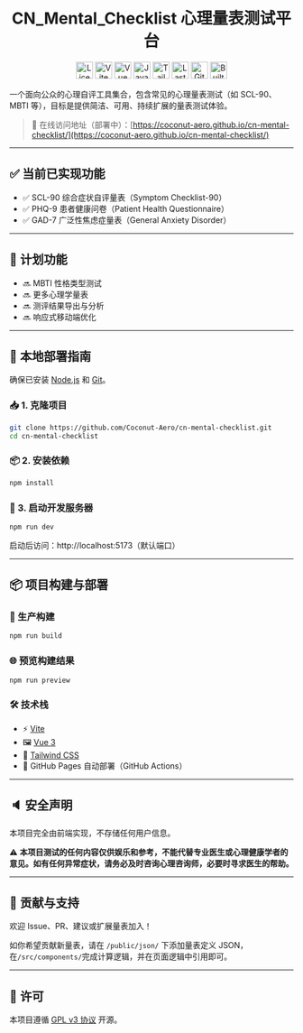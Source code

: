 <h1 align="center"> CN_Mental_Checklist 心理量表测试平台 </h1>

<p align="center">
  <!-- License -->
  <img src="https://img.shields.io/github/license/Coconut-Aero/cn-mental-checklist?style=for-the-badge&logo=github" alt="License" height="30px">
  
  <!-- 技术栈 -->
  <img src="https://img.shields.io/badge/Vite-646CFF?logo=vite&logoColor=white&style=for-the-badge" alt="Vite" height="30px">
  <img src="https://img.shields.io/badge/Vue-3.x-42b883?logo=vue.js&style=for-the-badge&logoColor=white" alt="Vue 3" height="30px">
  <img src="https://img.shields.io/badge/JavaScript-323330?style=for-the-badge&logo=javascript&logoColor=F7DF1E" alt="JavaScript" height="30px">
  <img src="https://img.shields.io/badge/TailwindCSS-06B6D4?style=for-the-badge&logo=tailwindcss&logoColor=white" alt="Tailwind CSS" height="30px">


  <!-- 项目信息 -->
  <img src="https://img.shields.io/github/last-commit/Coconut-Aero/cn-mental-checklist?style=for-the-badge" alt="Last Commit" height="30px">
  <img src="https://img.shields.io/badge/Deployed-GitHub%20Pages-blue?style=for-the-badge&logo=github" alt="GitHub Pages" height="30px">

  <img src="https://forthebadge.com/images/badges/built-with-love.svg" alt="Built with love" height="30px">
</p>


一个面向公众的心理自评工具集合，包含常见的心理量表测试（如 SCL-90、MBTI 等），目标是提供简洁、可用、持续扩展的量表测试体验。

> 🔗 在线访问地址（部署中）：[https://coconut-aero.github.io/cn-mental-checklist/](https://coconut-aero.github.io/cn-mental-checklist/)

---


## ✅ 当前已实现功能

- ✅ SCL-90 综合症状自评量表（Symptom Checklist-90）
- ✅ PHQ-9 患者健康问卷（Patient Health Questionnaire）
- ✅ GAD-7 广泛性焦虑症量表（General Anxiety Disorder）

---

## 🚧 计划功能

- 🔜 MBTI 性格类型测试
- 🔜 更多心理学量表
- 🔜 测评结果导出与分析
- 🔜 响应式移动端优化

---

## 🧪 本地部署指南

确保已安装 [Node.js](https://nodejs.org/) 和 [Git](https://git-scm.com/)。

### 📥 1. 克隆项目

```bash
git clone https://github.com/Coconut-Aero/cn-mental-checklist.git
cd cn-mental-checklist
```

### 📦 2. 安装依赖

```bash
npm install
```

### 🚀 3. 启动开发服务器

```bash
npm run dev
```

启动后访问：http://localhost:5173（默认端口）

---

## 📦 项目构建与部署

### 🔨 生产构建

```bash
npm run build
```

### 🌐 预览构建结果

```bash
npm run preview
```

### 🛠️ 技术栈

- ⚡ [Vite](https://vitejs.dev/)
- 🖼️ [Vue 3](https://vuejs.org/)
- 🎨 [Tailwind CSS](https://tailwindcss.com/)
- 🚀 GitHub Pages 自动部署（GitHub Actions）

---

## 🔈 安全声明

本项目完全由前端实现，不存储任何用户信息。


⚠️ **本项目测试的任何内容仅供娱乐和参考，不能代替专业医生或心理健康学者的意见。如有任何异常症状，请务必及时咨询心理咨询师，必要时寻求医生的帮助。**

---

## 🙌 贡献与支持

欢迎 Issue、PR、建议或扩展量表加入！

如你希望贡献新量表，请在 `/public/json/` 下添加量表定义 JSON，在`/src/components/`完成计算逻辑，并在页面逻辑中引用即可。

---

## 📄 许可

本项目遵循 [GPL v3 协议](https://github.com/Coconut-Aero/cn-mental-checklist/blob/main/LICENSE) 开源。


